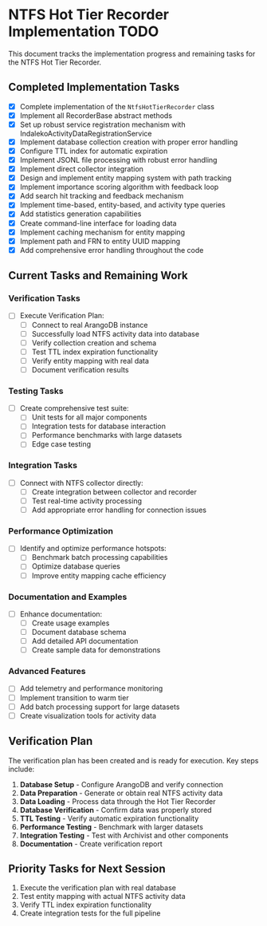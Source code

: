 # NTFS Hot Tier Recorder Implementation TODO

This document tracks the implementation progress and remaining tasks for the NTFS Hot Tier Recorder.

## Completed Implementation Tasks

- [x] Complete implementation of the `NtfsHotTierRecorder` class
- [x] Implement all RecorderBase abstract methods
- [x] Set up robust service registration mechanism with IndalekoActivityDataRegistrationService
- [x] Implement database collection creation with proper error handling
- [x] Configure TTL index for automatic expiration
- [x] Implement JSONL file processing with robust error handling
- [x] Implement direct collector integration
- [x] Design and implement entity mapping system with path tracking
- [x] Implement importance scoring algorithm with feedback loop
- [x] Add search hit tracking and feedback mechanism
- [x] Implement time-based, entity-based, and activity type queries
- [x] Add statistics generation capabilities
- [x] Create command-line interface for loading data
- [x] Implement caching mechanism for entity mapping
- [x] Implement path and FRN to entity UUID mapping
- [x] Add comprehensive error handling throughout the code

## Current Tasks and Remaining Work

### Verification Tasks

- [ ] Execute Verification Plan:
  - [ ] Connect to real ArangoDB instance
  - [ ] Successfully load NTFS activity data into database
  - [ ] Verify collection creation and schema
  - [ ] Test TTL index expiration functionality
  - [ ] Verify entity mapping with real data
  - [ ] Document verification results

### Testing Tasks

- [ ] Create comprehensive test suite:
  - [ ] Unit tests for all major components
  - [ ] Integration tests for database interaction
  - [ ] Performance benchmarks with large datasets
  - [ ] Edge case testing

### Integration Tasks

- [ ] Connect with NTFS collector directly:
  - [ ] Create integration between collector and recorder
  - [ ] Test real-time activity processing
  - [ ] Add appropriate error handling for connection issues

### Performance Optimization

- [ ] Identify and optimize performance hotspots:
  - [ ] Benchmark batch processing capabilities
  - [ ] Optimize database queries
  - [ ] Improve entity mapping cache efficiency

### Documentation and Examples

- [ ] Enhance documentation:
  - [ ] Create usage examples
  - [ ] Document database schema
  - [ ] Add detailed API documentation
  - [ ] Create sample data for demonstrations

### Advanced Features

- [ ] Add telemetry and performance monitoring
- [ ] Implement transition to warm tier
- [ ] Add batch processing support for large datasets
- [ ] Create visualization tools for activity data

## Verification Plan

The verification plan has been created and is ready for execution. Key steps include:

1. **Database Setup** - Configure ArangoDB and verify connection
2. **Data Preparation** - Generate or obtain real NTFS activity data
3. **Data Loading** - Process data through the Hot Tier Recorder
4. **Database Verification** - Confirm data was properly stored
5. **TTL Testing** - Verify automatic expiration functionality
6. **Performance Testing** - Benchmark with larger datasets
7. **Integration Testing** - Test with Archivist and other components
8. **Documentation** - Create verification report

## Priority Tasks for Next Session

1. Execute the verification plan with real database
2. Test entity mapping with actual NTFS activity data
3. Verify TTL index expiration functionality
4. Create integration tests for the full pipeline